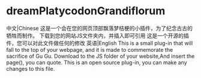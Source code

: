 # dreamPlatycodonGrandiflorum
中文|Chinese
这是一个会在您的网页顶部飘落梦桔梗的小插件，为了纪念古古的牺牲而制作。
下载到您的网站JS文件夹内，并插入<script src="js/dreamPlatycodonGrandiflorumV1.2.js"></script>即可引用
这是一个开源的插件，您可以对此文件做任何的修改
英语|English
This is a small plug-in that will fall to the top of your webpage, and it is made to commemorate the sacrifice of Gu Gu.
Download to the JS folder of your website,And insert the page(<script src="js/dreamPlatycodonGrandiflorumV1.2.js"></script>), you can quote.
This is an open source plug-in, you can make any changes to this file.
